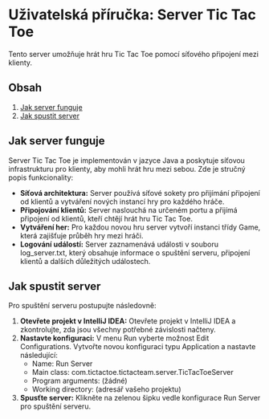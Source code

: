 # Uživatelská příručka: Server Tic Tac Toe

Tento server umožňuje hrát hru Tic Tac Toe pomocí síťového připojení mezi klienty.

## Obsah

1. [Jak server funguje](#jak-server-funguje)
2. [Jak spustit server](#jak-spustit-server)

## Jak server funguje

Server Tic Tac Toe je implementován v jazyce Java a poskytuje síťovou infrastrukturu pro klienty, aby mohli hrát hru mezi sebou. Zde je stručný popis funkcionality:

- **Síťová architektura:** Server používá síťové sokety pro přijímání připojení od klientů a vytváření nových instancí hry pro každého hráče.
- **Připojování klientů:** Server naslouchá na určeném portu a přijímá připojení od klientů, kteří chtějí hrát hru Tic Tac Toe.
- **Vytváření her:** Pro každou novou hru server vytvoří instanci třídy Game, která zajišťuje průběh hry mezi hráči.
- **Logování událostí:** Server zaznamenává události v souboru log_server.txt, který obsahuje informace o spuštění serveru, připojení klientů a dalších důležitých událostech.

## Jak spustit server

Pro spuštění serveru postupujte následovně:

1. **Otevřete projekt v IntelliJ IDEA:** Otevřete projekt v IntelliJ IDEA a zkontrolujte, zda jsou všechny potřebné závislosti načteny.
2. **Nastavte konfiguraci:** V menu Run vyberte možnost Edit Configurations. Vytvořte novou konfiguraci typu Application a nastavte následující:
   - Name: Run Server
   - Main class: com.tictactoe.tictacteam.server.TicTacToeServer
   - Program arguments: (žádné)
   - Working directory: (adresář vašeho projektu)
3. **Spusťte server:** Klikněte na zelenou šipku vedle konfigurace Run Server pro spuštění serveru.
